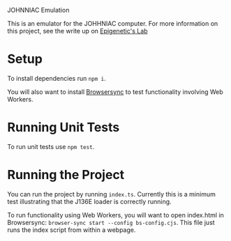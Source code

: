 JOHNNIAC Emulation

This is an emulator for the JOHHNIAC computer. For more information on this project, see the write up on [Epigenetic's Lab](https://epigeneticslab.net)

# Setup
To install dependencies run `npm i`.

You will also want to install [Browsersync](https://browsersync.io/) to test functionality involving Web Workers.

# Running Unit Tests
To run unit tests use `npm test`.

# Running the Project
You can run the project by running `index.ts`. Currently this is a minimum test illustrating that the J136E loader is correctly running.

To run functionality using Web Workers, you will want to open index.html in Browsersync: `browser-sync start --config bs-config.cjs`.
This file just runs the index script from within a webpage.